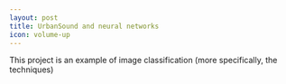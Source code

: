 ```yaml
---
layout: post
title: UrbanSound and neural networks
icon: volume-up
---
```


This project is an example of image classification (more specifically, the techniques)
